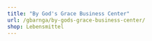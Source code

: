 ```yaml
---
title: "By God's Grace Business Center"
url: /gbarnga/by-gods-grace-business-center/
shop: Lebensmittel
---
```

